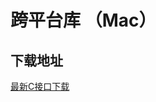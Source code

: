 # 跨平台库 （Mac）

## 下载地址

[最新C接口下载](https://imsdk-1252463788.cos.ap-guangzhou.myqcloud.com/5.1.10/cross-platform/TIM_Cross_Platform_Mac_latest.zip)
